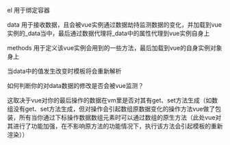 el 	用于绑定容器

data		用于接收数据，且会被vue实例通过数据劫持监测数据的变化，并加载到vue实例的_data当中，最后通过数据代理将_data中的属性代理到vue实例自身上

methods		用于定义该vue实例会用到的一些方法，最后加载到vue的自身实例对象身上

当data中的值发生改变时模板将会重新解析

如何判断你的对data数据的修改是否会被vue监测？

这取决于vue对你的最后操作的数据在vm里是否对其有get、set方法生成（如数组没有get、set方法生成，但对操作会引起数组原数据变化的操作方法vue做了包装，所有当你通过下标操作数据数组元素时可以通过数组的原生方法（此处vue对其进行了功能加强，在不影响原方法的功能情况下，执行该方法会引起模板的重新渲染））
